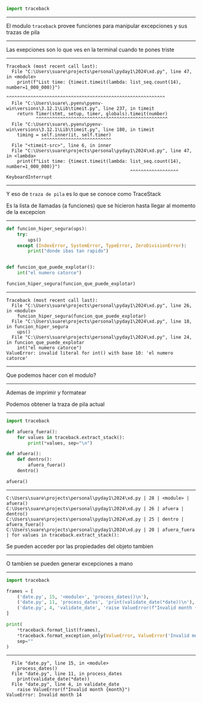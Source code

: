```py
import traceback
```

---

El modulo `traceback` provee funciones para manipular excepciones y sus trazas de pila

---

Las exepciones son lo que ves en la terminal cuando te pones triste

---

```plain
Traceback (most recent call last):
  File "C:\Users\suare\projects\personal\pyday1\2024\xd.py", line 47, in <module>
    print(f"List time: {timeit.timeit(lambda: list_seq.count(14), number=1_000_000)}")
                        ^^^^^^^^^^^^^^^^^^^^^^^^^^^^^^^^^^^^^^^^^^^^^^^^^^^^^^^^^^^
  File "C:\Users\suare\.pyenv\pyenv-win\versions\3.12.1\Lib\timeit.py", line 237, in timeit
    return Timer(stmt, setup, timer, globals).timeit(number)
           ^^^^^^^^^^^^^^^^^^^^^^^^^^^^^^^^^^^^^^^^^^^^^^^^^
  File "C:\Users\suare\.pyenv\pyenv-win\versions\3.12.1\Lib\timeit.py", line 180, in timeit
    timing = self.inner(it, self.timer)
             ^^^^^^^^^^^^^^^^^^^^^^^^^^
  File "<timeit-src>", line 6, in inner
  File "C:\Users\suare\projects\personal\pyday1\2024\xd.py", line 47, in <lambda>
    print(f"List time: {timeit.timeit(lambda: list_seq.count(14), number=1_000_000)}")
                                              ^^^^^^^^^^^^^^^^^^
KeyboardInterrupt
```

---

Y eso de `traza de pila` es lo que se conoce como TraceStack

Es la lista de llamadas (a funciones) que se hicieron hasta llegar al momento de la excepcion

---

```py
def funcion_hiper_segura(ups):
    try:
        ups()
    except (IndexError, SystemError, TypeError, ZeroDivisionError):
        print("donde ibas tan rapido")


def funcion_que_puede_explotar():
    int("el numero catorce")

funcion_hiper_segura(funcion_que_puede_explotar)
```

---

```plain
Traceback (most recent call last):
  File "C:\Users\suare\projects\personal\pyday1\2024\xd.py", line 26, in <module>
    funcion_hiper_segura(funcion_que_puede_explotar)
  File "C:\Users\suare\projects\personal\pyday1\2024\xd.py", line 18, in funcion_hiper_segura
    ups()
  File "C:\Users\suare\projects\personal\pyday1\2024\xd.py", line 24, in funcion_que_puede_explotar
    int("el numero catorce")
ValueError: invalid literal for int() with base 10: 'el numero catorce'
```

---

Que podemos hacer con el modulo?

---

Ademas de imprimir y formatear

Podemos obtener la traza de pila actual

---

```py
import traceback

def afuera_fuera():
    for values in traceback.extract_stack():
        print(*values, sep="\n")

def afuera():
    def dentro():
        afuera_fuera()
    dentro()

afuera()
```

---

```plain
C:\Users\suare\projects\personal\pyday1\2024\xd.py | 28 | <module> | afuera()
C:\Users\suare\projects\personal\pyday1\2024\xd.py | 26 | afuera | dentro()
C:\Users\suare\projects\personal\pyday1\2024\xd.py | 25 | dentro | afuera_fuera()
C:\Users\suare\projects\personal\pyday1\2024\xd.py | 20 | afuera_fuera | for values in traceback.extract_stack():
```

Se pueden acceder por las propiedades del objeto tambien

---

O tambien se pueden generar excepciones a mano

---

```py
import traceback

frames = [
    ('date.py', 15, '<module>', 'process_dates()\n'),
    ('date.py', 11, 'process_dates', 'print(validate_date(*date))\n'),
    ('date.py', 4, 'validate_date', 'raise ValueError(f"Invalid month {month}")\n'),
]

print(
    *traceback.format_list(frames),
    *traceback.format_exception_only(ValueError, ValueError('Invalid month 14')),
    sep=""
)
```

---

```plain
  File "date.py", line 15, in <module>
    process_dates()
  File "date.py", line 11, in process_dates
    print(validate_date(*date))
  File "date.py", line 4, in validate_date
    raise ValueError(f"Invalid month {month}")
ValueError: Invalid month 14
```

